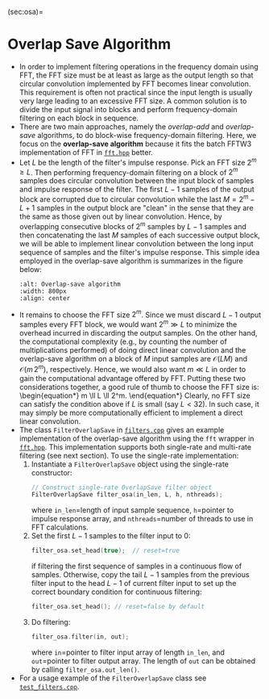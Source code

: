 (sec:osa)=
# Overlap Save Algorithm

* In order to implement filtering operations in the frequency domain
  using FFT, the FFT size must be at least as large as the output
  length so that circular convolution implemented by FFT becomes
  linear convolution. This requirement is often not practical since
  the input length is usually very large leading to an excessive FFT
  size. A common solution is to divide the input signal into blocks
  and perform frequency-domain filtering on each block in sequence.
* There are two main approaches, namely the *overlap-add*
  and *overlap-save* algorithms, to do block-wise frequency-domain
  filtering. Here, we focus on the **overlap-save algorithm** because it
  fits the batch FFTW3 implementation of FFT in [`fft.hpp`](code:fft)
  better.
* Let $L$ be the length of the filter's impulse response. Pick an FFT
  size $2^m \geq L$. Then performing frequency-domain filtering on a
  block of $2^m$ samples does circular convolution between the input
  block of samples and impulse response of the filter. The first $L-1$
  samples of the output block are corrupted due to circular convolution
  while the last $M = 2^m-L+1$ samples in the output block are "clean"
  in the sense that they are the same as those given out by linear
  convolution. Hence, by overlapping consecutive blocks of $2^m$ samples
  by $L-1$ samples and then concatenating the last $M$ samples of each
  successive output block, we will be able to implement linear
  convolution between the long input sequence of samples and the
  filter's impulse response. This simple idea employed in the
  overlap-save algorithm is summarizes in the
  figure below:
  ```{image} ../figures/osa.png
  :alt: Overlap-save algorithm
  :width: 800px
  :align: center
  ``` 
* It remains to choose the FFT size $2^m$. Since we must discard $L-1$
  output samples every FFT block, we would want $2^m \gg L$ to minimize
  the overhead incurred in discarding the output samples. On the other hand,
  the computational complexity (e.g., by counting the number of
  multiplications performed) of doing direct linear convolution and the
  overlap-save algorithm on a block of $M$ input samples are
  $\mathcal{O}\left( L M\right)$ and $\mathcal{O}\left( m \,2^m\right)$,
  respectively. Hence, we would also want $m \ll L$ in order to gain the
  computational advantage offered by FFT. Putting these two
  considerations together, a good rule of thumb to choose the FFT size is:
  \begin{equation*} 
  m \ll L \ll 2^m.
  \end{equation*}
  Clearly, no FFT size can satisfy the condition above if $L$ is
  small (say $L < 32$). In such case, it may simply be more
  computationally efficient to implement a direct linear convolution. 
* The class `FilterOverlapSave` in [`filters.cpp`](code:filters_cpp)
  gives an example implementation of the overlap-save algorithm using
  the `fft` wrapper in [`fft.hpp`](code:fft). This implementation
  supports both single-rate and multi-rate filtering (see next section).
  To use the single-rate implementation:
  1. Instantiate a `FilterOverlapSave` object using the single-rate constructor:
     ```c++
     // Construct single-rate OverlapSave filter object
     FilterOverlapSave filter_osa(in_len, L, h, nthreads);
     ```
     where `in_len`=length of input sample sequence, `h`=pointer to
     impulse response  array, and
     `nthreads`=number of threads to use in FFT calculations.
   2. Set the first $L-1$ samples to the filter input to $0$:
       ```c++
       filter_osa.set_head(true);  // reset=true
       ```
       if filtering the first sequence of samples in a continuous flow of
       samples. Otherwise, copy the tail $L-1$ samples from the previous
       filter input to the head $L-1$ of current filter input to set
       up the correct boundary condition for
       continuous filtering:
       ```c++
       filter_osa.set_head(); // reset=false by default
       ```
    3. Do filtering:
        ```c++
        filter_osa.filter(in, out); 
        ```
        where `in`=pointer to filter input array of length `in_len`,
        and `out`=pointer to filter output array. The length of `out`
        can be obtained by calling `filter_osa.out_len()`.
* For a usage example of the `FilterOverlapSave` class see
[`test_filters.cpp`](code:test_filters).

